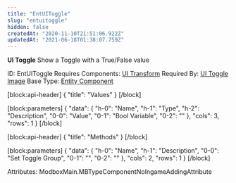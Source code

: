 ```yaml
---
title: "EntUIToggle"
slug: "entuitoggle"
hidden: false
createdAt: "2020-11-10T21:51:06.922Z"
updatedAt: "2021-06-18T01:38:07.759Z"
---
```

**UI Toggle**
Show a Toggle with a True/False value

ID: EntUIToggle
Requires Components: [UI Transform](doc:entuitransform)
Required By: [UI Toggle Image](doc:entuitoggleimage)
Base Type: [Entity Component](doc:componententity)

[block:api-header]
{
  "title": "Values"
}
[/block]

[block:parameters]
{
  "data": {
    "h-0": "Name",
    "h-1": "Type",
    "h-2": "Description",
    "0-0": "Value",
    "0-1": "Bool Variable",
    "0-2": ""
  },
  "cols": 3,
  "rows": 1
}
[/block]

[block:api-header]
{
  "title": "Methods"
}
[/block]

[block:parameters]
{
  "data": {
    "h-0": "Name",
    "h-1": "Description",
    "0-0": "Set Toggle Group",
    "0-1": "",
    "0-2": ""
  },
  "cols": 2,
  "rows": 1
}
[/block]


Attributes:
ModboxMain.MBTypeComponentNoIngameAddingAttribute